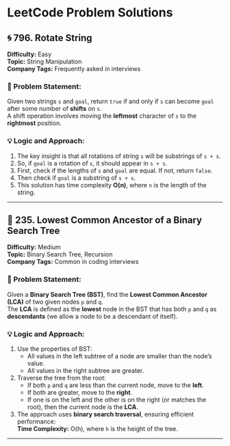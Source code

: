 # LeetCode Problem Solutions

## 🌀 796. Rotate String

**Difficulty:** Easy  
**Topic:** String Manipulation  
**Company Tags:** Frequently asked in interviews  

### 📄 Problem Statement:
Given two strings `s` and `goal`, return `true` if and only if `s` can become `goal` after some number of **shifts** on `s`.  
A shift operation involves moving the **leftmost** character of `s` to the **rightmost** position.

### 💡 Logic and Approach:
1. The key insight is that all rotations of string `s` will be substrings of `s + s`.
2. So, if `goal` is a rotation of `s`, it should appear in `s + s`.
3. First, check if the lengths of `s` and `goal` are equal. If not, return `false`.
4. Then check if `goal` is a substring of `s + s`.
5. This solution has time complexity **O(n)**, where `n` is the length of the string.

---

## 🌳 235. Lowest Common Ancestor of a Binary Search Tree

**Difficulty:** Medium  
**Topic:** Binary Search Tree, Recursion  
**Company Tags:** Common in coding interviews  

### 📄 Problem Statement:
Given a **Binary Search Tree (BST)**, find the **Lowest Common Ancestor (LCA)** of two given nodes `p` and `q`.  
The **LCA** is defined as the **lowest** node in the BST that has both `p` and `q` as **descendants** (we allow a node to be a descendant of itself).

### 💡 Logic and Approach:
1. Use the properties of BST:
   - All values in the left subtree of a node are smaller than the node’s value.
   - All values in the right subtree are greater.
2. Traverse the tree from the root:
   - If both `p` and `q` are less than the current node, move to the **left**.
   - If both are greater, move to the **right**.
   - If one is on the left and the other is on the right (or matches the root), then the current node is the **LCA**.
3. The approach uses **binary search traversal**, ensuring efficient performance:  
   **Time Complexity:** O(h), where `h` is the height of the tree.

---
